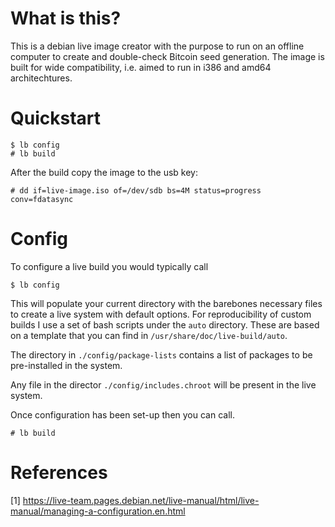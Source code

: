 # What is this?

This is a debian live image creator with the purpose to run on an offline
computer to create and double-check Bitcoin seed generation.
The image is built for wide compatibility, i.e. aimed to run in 
i386 and amd64 architechtures.

# Quickstart

```
$ lb config
# lb build
```

After the build copy the image to the usb key:
```
# dd if=live-image.iso of=/dev/sdb bs=4M status=progress conv=fdatasync
```

# Config

To configure a live build you would typically call
```
$ lb config
```
This will populate your current directory with the barebones necessary files to
create a live system with default options.
For reproducibility of custom builds I use a set of bash scripts under the `auto`
directory. These are based on a template that you can find
in `/usr/share/doc/live-build/auto`.

The directory in `./config/package-lists` contains a list of packages to be
pre-installed in the system.

Any file in the director `./config/includes.chroot` will be present in the live
system.

Once configuration has been set-up then you can call.
```
# lb build
```

# References 
[1] https://live-team.pages.debian.net/live-manual/html/live-manual/managing-a-configuration.en.html

